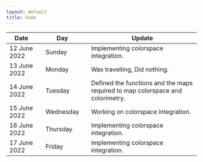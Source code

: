 ```yaml
---
layout: default
title: home
---
```


|Date        ||Day          ||Update
| -----------|-|------------|-|-------------|
12 June 2022 ||Sunday       ||  Implementing colorspace integration.
13 June 2022 ||Monday       || Was travelling, Did nothing. 
14 June 2022 ||Tuesday      || Defined the functions and the maps required to map colorspace and colorimetry.
15 June 2022 ||Wednesday       || Working on colorspace integration.
16 June 2022 ||Thursday       ||  Implementing colorspace integration.
17 June 2022 ||Friday        ||   Implementing colorspace integration.

<!-- 18 June 2022 ||Saturday       ||  Did nothing. -->


